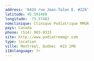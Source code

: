 ```yaml
---
address: '6424 rue Jean-Talon E. #229'
latitude: 45.591408
longitude: -73.57483
nomclinique: Clinique Podiatrique MMGR
pays: Canada
phone: (514) 903-9333
site: http://www.podiatremmgr.com
type: location
ville: Montréal, Québec  H1S 1M8
i18nlanguage: fr
---
```


